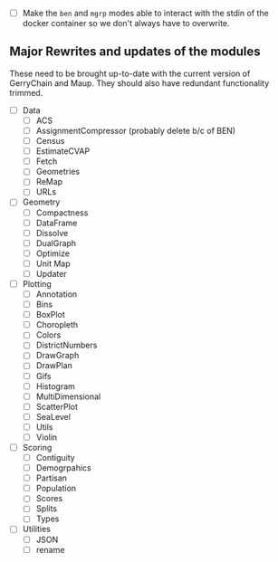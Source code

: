 - [ ] Make the `ben` and `mgrp` modes able to interact with the stdin of the docker
  container so we don't always have to overwrite.


## Major Rewrites and updates of the modules

These need to be brought up-to-date with the current version of GerryChain and 
Maup. They should also have redundant functionality trimmed.

- [ ] Data
  - [ ] ACS
  - [ ] AssignmentCompressor (probably delete b/c of BEN)
  - [ ] Census
  - [ ] EstimateCVAP
  - [ ] Fetch
  - [ ] Geometries
  - [ ] ReMap
  - [ ] URLs

- [ ] Geometry
  - [ ] Compactness
  - [ ] DataFrame
  - [ ] Dissolve
  - [ ] DualGraph
  - [ ] Optimize
  - [ ] Unit Map
  - [ ] Updater

- [ ] Plotting
  - [ ] Annotation
  - [ ] Bins
  - [ ] BoxPlot
  - [ ] Choropleth
  - [ ] Colors
  - [ ] DistrictNumbers
  - [ ] DrawGraph
  - [ ] DrawPlan
  - [ ] Gifs
  - [ ] Histogram
  - [ ] MultiDimensional
  - [ ] ScatterPlot
  - [ ] SeaLevel
  - [ ] Utils
  - [ ] Violin

- [ ] Scoring
  - [ ] Contiguity
  - [ ] Demogrpahics
  - [ ] Partisan
  - [ ] Population
  - [ ] Scores
  - [ ] Splits
  - [ ] Types

- [ ] Utilities
  - [ ] JSON
  - [ ] rename